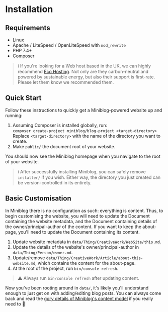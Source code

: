 # Installation

## Requirements

- Linux
- Apache / LiteSpeed / OpenLiteSpeed with `mod_rewrite`
- PHP 7.4+
- Composer

> :information_source: If you're looking for a Web host based in the UK, we can highly recommend [Eco Hosting](https://www.ecohosting.co.uk/).  Not only are they carbon-neutral and powered by sustainable energy, but also their support is first-rate.  Please let them know we recommended them.

## Quick Start

Follow these instructions to quickly get a Miniblog-powered website up and running:

1. Assuming Composer is installed globally, run:\
`composer create-project miniblog/blog-project <target-directory>`\
Replace `<target-directory>` with the name of the directory you want to create.
1. Make `public/` the document root of your website.

You should now see the Miniblog homepage when you navigate to the root of your website.

> :information_source: After successfully installing Miniblog, you can safely remove `installer/` if you wish.  Either way, the directory you just created can be version-controlled in its entirety.

## Basic Customisation

In Miniblog there is no configuration as such: everything is content.  Thus, to begin customising the website, you will need to update the Document containing the website metadata, and the Document containing details of the owner/principal-author of the content.  If you want to keep the about-page, you'll need to update the Document containing its content.

1. Update website metadata in `data/Thing/CreativeWork/WebSite/this.md`.
1. Update the details of the website's owner/principal-author in `data/Thing/Person/owner.md`.
1. Update/remove `data/Thing/CreativeWork/Article/about-this-website.md`, which contains the content for the about-page.
1. At the root of the project, run `bin/console refresh`.

> :warning: Always run `bin/console refresh` after updating content.

Now you've been rooting around in `data/`, it's likely you'll understand enough to just get on with adding/editing blog posts.  You can always come back and read the [gory details of Miniblog's content model](content.md) if you really need to 🙂
